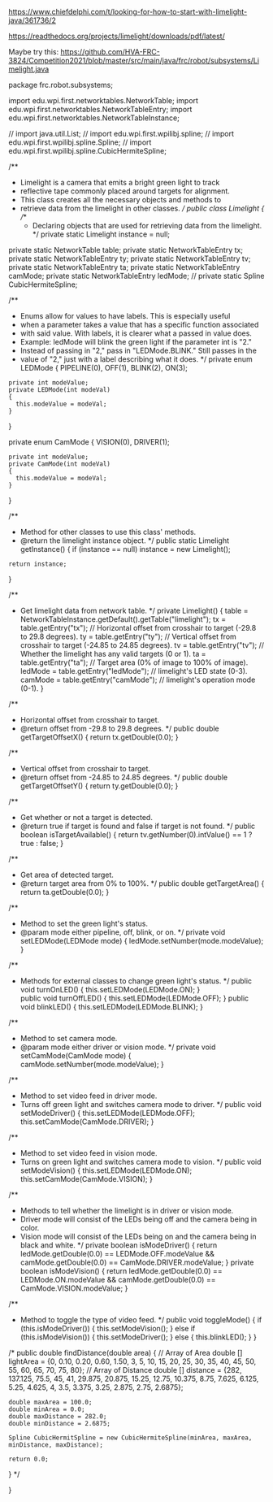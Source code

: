 https://www.chiefdelphi.com/t/looking-for-how-to-start-with-limelight-java/361736/2


https://readthedocs.org/projects/limelight/downloads/pdf/latest/



Maybe try this:
https://github.com/HVA-FRC-3824/Competition2021/blob/master/src/main/java/frc/robot/subsystems/Limelight.java

package frc.robot.subsystems;

import edu.wpi.first.networktables.NetworkTable;
import edu.wpi.first.networktables.NetworkTableEntry;
import edu.wpi.first.networktables.NetworkTableInstance;

// import java.util.List;
// import edu.wpi.first.wpilibj.spline;
// import edu.wpi.first.wpilibj.spline.Spline;
// import edu.wpi.first.wpilibj.spline.CubicHermiteSpline;

/**
 * Limelight is a camera that emits a bright green light to track
 * reflective tape commonly placed around targets for alignment.
 * This class creates all the necessary objects and methods to
 * retrieve data from the limelight in other classes.
 */
public class Limelight
{
  /**
   * Declaring objects that are used for retrieving data from the limelight.
   */
  private static Limelight instance = null;

  private static NetworkTable table;
  private static NetworkTableEntry tx;
  private static NetworkTableEntry ty;
  private static NetworkTableEntry tv;
  private static NetworkTableEntry ta;
  private static NetworkTableEntry camMode;
  private static NetworkTableEntry ledMode;
  // private static Spline CubicHermiteSpline;
  

  /**
   * Enums allow for values to have labels. This is especially useful
   * when a parameter takes a value that has a specific function associated
   * with said value. With labels, it is clearer what a passed in value does.
   * Example: ledMode will blink the green light if the parameter int is "2."
   * Instead of passing in "2," pass in "LEDMode.BLINK." Still passes in the
   * value of "2," just with a label describing what it does.
   */
  private enum LEDMode
  {
    PIPELINE(0),
    OFF(1),
    BLINK(2),
    ON(3);

    private int modeValue;
    private LEDMode(int modeVal)
    {
      this.modeValue = modeVal;
    }
  }

  private enum CamMode
  {
    VISION(0),
    DRIVER(1);

    private int modeValue;
    private CamMode(int modeVal)
    {
      this.modeValue = modeVal;
    }
  }

  /**
   * Method for other classes to use this class' methods.
   * @return the limelight instance object.
   */
  public static Limelight getInstance()
  {
    if (instance == null)
      instance = new Limelight();
    
    return instance;
  }

  /**
   * Get limelight data from network table.
   */
  private Limelight()
  {
    table = NetworkTableInstance.getDefault().getTable("limelight");
    tx = table.getEntry("tx"); // Horizontal offset from crosshair to target (-29.8 to 29.8 degrees).
    ty = table.getEntry("ty"); // Vertical offset from crosshair to target (-24.85 to 24.85 degrees).
    tv = table.getEntry("tv"); // Whether the limelight has any valid targets (0 or 1).
    ta = table.getEntry("ta"); // Target area (0% of image to 100% of image).
    ledMode = table.getEntry("ledMode"); // limelight's LED state (0-3).
    camMode = table.getEntry("camMode"); // limelight's operation mode (0-1).
  }

  /**
   * Horizontal offset from crosshair to target.
   * @return offset from -29.8 to 29.8 degrees.
   */
  public double getTargetOffsetX()
  {
    return tx.getDouble(0.0);
  }

  /**
   * Vertical offset from crosshair to target.
   * @return offset from -24.85 to 24.85 degrees.
   */
  public double getTargetOffsetY()
  {
    return ty.getDouble(0.0);
  }

  /**
   * Get whether or not a target is detected.
   * @return true if target is found and false if target is not found.
   */
  public boolean isTargetAvailable()
  {
    return tv.getNumber(0).intValue() == 1 ? true : false;
  }

  /**
   * Get area of detected target.                                                                                                                        
   * @return target area from 0% to 100%.
   */
  public double getTargetArea()
  {
    return ta.getDouble(0.0);
  }

  /**
   * Method to set the green light's status.
   * @param mode either pipeline, off, blink, or on.
   */
  private void setLEDMode(LEDMode mode)
  {
    ledMode.setNumber(mode.modeValue);
  }

  /**
   * Methods for external classes to change green light's status.
   */
  public void turnOnLED()
  {
    this.setLEDMode(LEDMode.ON);
  }                 
  public void turnOffLED()
  {
    this.setLEDMode(LEDMode.OFF);
  }
  public void blinkLED()
  {
    this.setLEDMode(LEDMode.BLINK);
  }

  /**
   * Method to set camera mode.
   * @param mode either driver or vision mode.
   */
  private void setCamMode(CamMode mode)
  {
    camMode.setNumber(mode.modeValue);
  }

  /**
   * Method to set video feed in driver mode.
   * Turns off green light and switches camera mode to driver.
   */
  public void setModeDriver()
  {
    this.setLEDMode(LEDMode.OFF);
    this.setCamMode(CamMode.DRIVER);
  }

  /**
   * Method to set video feed in vision mode.
   * Turns on green light and switches camera mode to vision.
   */
  public void setModeVision()
  {
    this.setLEDMode(LEDMode.ON);
    this.setCamMode(CamMode.VISION);
  }

  /**
   * Methods to tell whether the limelight is in driver or vision mode.
   * Driver mode will consist of the LEDs being off and the camera being in color.
   * Vision mode will consist of the LEDs being on and the camera being in black and white.
   */
  private boolean isModeDriver()
  {
    return ledMode.getDouble(0.0) == LEDMode.OFF.modeValue && camMode.getDouble(0.0) == CamMode.DRIVER.modeValue;
  }
  private boolean isModeVision()
  {
    return ledMode.getDouble(0.0) == LEDMode.ON.modeValue && camMode.getDouble(0.0) == CamMode.VISION.modeValue;
  }
  
  /**
   * Method to toggle the type of video feed.
   */
  public void toggleMode()
  {
    if (this.isModeDriver())
    {
      this.setModeVision();
    }
    else if (this.isModeVision())
    {
      this.setModeDriver();
    }
    else
    {
      this.blinkLED();
    }
  }

  /* public double findDistance(double area)
  {
    // Array of Area
    double [] lightArea = {0, 0.10, 0.20, 0.60, 1.50, 3, 5, 10, 15, 20, 25, 30, 35, 40, 45, 50, 55, 60, 65, 70, 75, 80};
    // Array of Distance
    double [] distance = {282, 137.125, 75.5, 45, 41, 29.875, 20.875, 15.25, 12.75, 10.375, 8.75, 7.625, 6.125, 5.25, 4.625, 4, 3.5, 3.375, 3.25, 2.875, 2.75, 2.6875};
    
    double maxArea = 100.0;
    double minArea = 0.0;
    double maxDistance = 282.0;
    double minDistance = 2.6875;

    Spline CubicHermitSpline = new CubicHermiteSpline(minArea, maxArea, minDistance, maxDistance);

    return 0.0;
    
  } */

  
}
